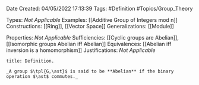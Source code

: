 <div class="topSpace"></div>

Date Created: 04/05/2022 17:13:39
Tags: #Definition #Topics/Group_Theory

Types: _Not Applicable_
Examples: [[Additive Group of Integers mod n]]
Constructions: [[Ring]], [[Vector Space]]
Generalizations: [[Module]]

Properties: _Not Applicable_
Sufficiencies: [[Cyclic groups are Abelian]], [[Isomorphic groups Abelian iff Abelian]]
Equivalences: [[Abelian iff inversion is a homomorphism]]
Justifications: _Not Applicable_

``` ad-Definition
title: Definition.

_A group $\tpl{G,\ast}$ is said to be **Abelian** if the binary operation $\ast$ commutes._

```
